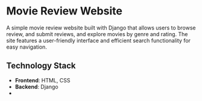 # Movie Review Website

A simple movie review website built with Django that allows users to browse review, and submit reviews, and explore movies by genre and rating. The site features a user-friendly interface and efficient search functionality for easy navigation.


## Technology Stack

- **Frontend**: HTML, CSS
- **Backend**: Django
- 
